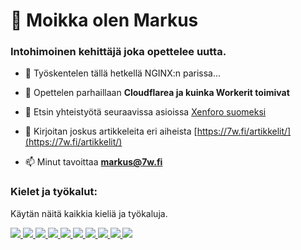 <h1>👋 Moikka olen Markus</h1>
<h3>Intohimoinen kehittäjä joka opettelee uutta.</h3>

- 🔭 Työskentelen tällä hetkellä NGINX:n parissa...

- 🌱 Opettelen parhaillaan **Cloudflarea ja kuinka Workerit toimivat**

- 👯 Etsin yhteistyötä seuraavissa asioissa [Xenforo suomeksi](https://github.com/Markus-7w/XenForo-suomeksi)

- 📝 Kirjoitan joskus artikkeleita eri aiheista [https://7w.fi/artikkelit/](https://7w.fi/artikkelit/)

- 📫 Minut tavoittaa **markus@7w.fi**

<h3 align="left">Kielet ja työkalut:</h3>
<p>Käytän näitä kaikkia kieliä ja työkaluja.<p>
<p align="left"> <a href="https://developer.android.com" target="_blank" rel="noreferrer"> 
            <img src="https://cdn.jsdelivr.net/gh/devicons/devicon/icons/arduino/arduino-original.svg" />
            <img src="https://cdn.jsdelivr.net/gh/devicons/devicon/icons/canva/canva-original.svg" />
            <img src="https://cdn.jsdelivr.net/gh/devicons/devicon/icons/docker/docker-plain.svg" />
            <img src="https://cdn.jsdelivr.net/gh/devicons/devicon/icons/css3/css3-original.svg" />
            <img src="https://cdn.jsdelivr.net/gh/devicons/devicon/icons/figma/figma-original.svg" />
            <img src="https://cdn.jsdelivr.net/gh/devicons/devicon/icons/html5/html5-original.svg" />
            <img src="https://cdn.jsdelivr.net/gh/devicons/devicon/icons/nginx/nginx-original.svg" />
            <img src="https://cdn.jsdelivr.net/gh/devicons/devicon/icons/php/php-plain.svg" />
            <img src="https://cdn.jsdelivr.net/gh/devicons/devicon/icons/raspberrypi/raspberrypi-original.svg" />
            <img src="https://cdn.jsdelivr.net/gh/devicons/devicon/icons/wordpress/wordpress-plain.svg" />
</a> </p>
